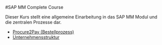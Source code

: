 #SAP MM Complete Course

Dieser Kurs stellt eine allgemeine Einarbeitung in das SAP MM Modul und die zentralen Prozesse dar.

- [Procure2Pay (Bestellprozess)](documents/chapter_1/README_Procure2Pay.md)
- [Unternehmensstruktur](documents/chapter_2/README_Enterprise_Structure.md)
